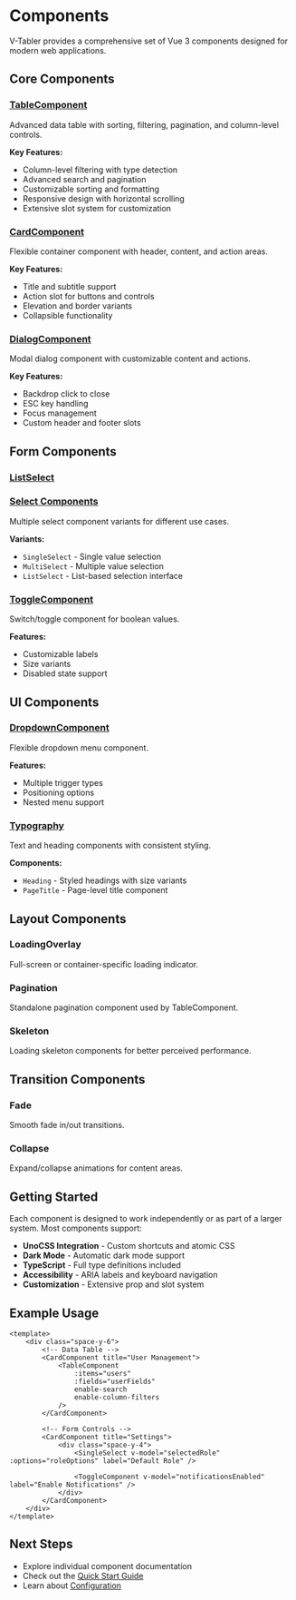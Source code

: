 # Components

V-Tabler provides a comprehensive set of Vue 3 components designed for modern web applications.

## Core Components

### [TableComponent](/components/table-component)

Advanced data table with sorting, filtering, pagination, and column-level controls.

**Key Features:**

- Column-level filtering with type detection
- Advanced search and pagination
- Customizable sorting and formatting
- Responsive design with horizontal scrolling
- Extensive slot system for customization

### [CardComponent](/components/card-component)

Flexible container component with header, content, and action areas.

**Key Features:**

- Title and subtitle support
- Action slot for buttons and controls
- Elevation and border variants
- Collapsible functionality

### [DialogComponent](/components/dialog-component)

Modal dialog component with customizable content and actions.

**Key Features:**

- Backdrop click to close
- ESC key handling
- Focus management
- Custom header and footer slots

## Form Components

### [ListSelect](/components/listselect.md)

### [Select Components](/components/select-components)

Multiple select component variants for different use cases.

**Variants:**

- `SingleSelect` - Single value selection
- `MultiSelect` - Multiple value selection
- `ListSelect` - List-based selection interface

### [ToggleComponent](/components/toggle-component)

Switch/toggle component for boolean values.

**Features:**

- Customizable labels
- Size variants
- Disabled state support

## UI Components

### [DropdownComponent](/components/dropdown-component)

Flexible dropdown menu component.

**Features:**

- Multiple trigger types
- Positioning options
- Nested menu support

### [Typography](/components/typography)

Text and heading components with consistent styling.

**Components:**

- `Heading` - Styled headings with size variants
- `PageTitle` - Page-level title component

## Layout Components

### LoadingOverlay

Full-screen or container-specific loading indicator.

### Pagination

Standalone pagination component used by TableComponent.

### Skeleton

Loading skeleton components for better perceived performance.

## Transition Components

### Fade

Smooth fade in/out transitions.

### Collapse

Expand/collapse animations for content areas.

## Getting Started

Each component is designed to work independently or as part of a larger system. Most components support:

- **UnoCSS Integration** - Custom shortcuts and atomic CSS
- **Dark Mode** - Automatic dark mode support
- **TypeScript** - Full type definitions included
- **Accessibility** - ARIA labels and keyboard navigation
- **Customization** - Extensive prop and slot system

## Example Usage

```vue
<template>
    <div class="space-y-6">
        <!-- Data Table -->
        <CardComponent title="User Management">
            <TableComponent
                :items="users"
                :fields="userFields"
                enable-search
                enable-column-filters
            />
        </CardComponent>

        <!-- Form Controls -->
        <CardComponent title="Settings">
            <div class="space-y-4">
                <SingleSelect v-model="selectedRole" :options="roleOptions" label="Default Role" />

                <ToggleComponent v-model="notificationsEnabled" label="Enable Notifications" />
            </div>
        </CardComponent>
    </div>
</template>
```

## Next Steps

- Explore individual component documentation
- Check out the [Quick Start Guide](/guide/quick-start)
- Learn about [Configuration](/guide/configuration)
